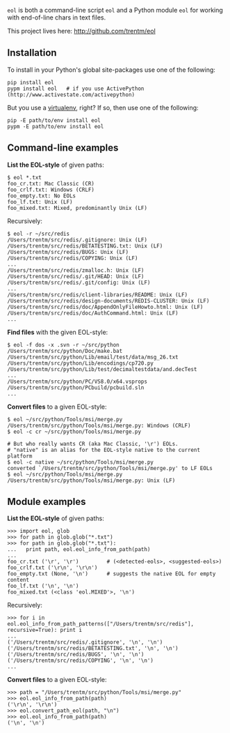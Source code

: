 `eol` is both a command-line script `eol` and a Python module `eol` for working
with end-of-line chars in text files.

This project lives here: <http://github.com/trentm/eol>

## Installation

To install in your Python's global site-packages use one of the
following:

    pip install eol
    pypm install eol   # if you use ActivePython (http://www.activestate.com/activepython)

But you use a
[virtualenv](http://www.arthurkoziel.com/2008/10/22/working-virtualenv/),
right? If so, then use one of the following:

    pip -E path/to/env install eol
    pypm -E path/to/env install eol


## Command-line examples

**List the EOL-style** of given paths:

    $ eol *.txt
    foo_cr.txt: Mac Classic (CR)
    foo_crlf.txt: Windows (CRLF)
    foo_empty.txt: No EOLs
    foo_lf.txt: Unix (LF)
    foo_mixed.txt: Mixed, predominantly Unix (LF)

Recursively:
    
    $ eol -r ~/src/redis
    /Users/trentm/src/redis/.gitignore: Unix (LF)
    /Users/trentm/src/redis/BETATESTING.txt: Unix (LF)
    /Users/trentm/src/redis/BUGS: Unix (LF)
    /Users/trentm/src/redis/COPYING: Unix (LF)
    ...
    /Users/trentm/src/redis/zmalloc.h: Unix (LF)
    /Users/trentm/src/redis/.git/HEAD: Unix (LF)
    /Users/trentm/src/redis/.git/config: Unix (LF)
    ...
    /Users/trentm/src/redis/client-libraries/README: Unix (LF)
    /Users/trentm/src/redis/design-documents/REDIS-CLUSTER: Unix (LF)
    /Users/trentm/src/redis/doc/AppendOnlyFileHowto.html: Unix (LF)
    /Users/trentm/src/redis/doc/AuthCommand.html: Unix (LF)
    ...

**Find files** with the given EOL-style:

    $ eol -f dos -x .svn -r ~/src/python
    /Users/trentm/src/python/Doc/make.bat
    /Users/trentm/src/python/Lib/email/test/data/msg_26.txt
    /Users/trentm/src/python/Lib/encodings/cp720.py
    /Users/trentm/src/python/Lib/test/decimaltestdata/and.decTest
    ...
    /Users/trentm/src/python/PC/VS8.0/x64.vsprops
    /Users/trentm/src/python/PCbuild/pcbuild.sln
    ...

**Convert files** to a given EOL-style:

    $ eol ~/src/python/Tools/msi/merge.py
    /Users/trentm/src/python/Tools/msi/merge.py: Windows (CRLF)
    $ eol -c cr ~/src/python/Tools/msi/merge.py
    
    # But who really wants CR (aka Mac Classic, '\r') EOLs.
    # "native" is an alias for the EOL-style native to the current platform
    $ eol -c native ~/src/python/Tools/msi/merge.py
    converted `/Users/trentm/src/python/Tools/msi/merge.py' to LF EOLs
    $ eol ~/src/python/Tools/msi/merge.py
    /Users/trentm/src/python/Tools/msi/merge.py: Unix (LF)


## Module examples

**List the EOL-style** of given paths:

    >>> import eol, glob
    >>> for path in glob.glob("*.txt")
    >>> for path in glob.glob("*.txt"):
    ...   print path, eol.eol_info_from_path(path)
    ... 
    foo_cr.txt ('\r', '\r')         # (<detected-eols>, <suggested-eols>)
    foo_crlf.txt ('\r\n', '\r\n')
    foo_empty.txt (None, '\n')      # suggests the native EOL for empty content
    foo_lf.txt ('\n', '\n')
    foo_mixed.txt (<class 'eol.MIXED'>, '\n')

Recursively:
    
    >>> for i in eol.eol_info_from_path_patterns(["/Users/trentm/src/redis"], recursive=True): print i
    ... 
    ('/Users/trentm/src/redis/.gitignore', '\n', '\n')
    ('/Users/trentm/src/redis/BETATESTING.txt', '\n', '\n')
    ('/Users/trentm/src/redis/BUGS', '\n', '\n')
    ('/Users/trentm/src/redis/COPYING', '\n', '\n')
    ...

**Convert files** to a given EOL-style:

    >>> path = "/Users/trentm/src/python/Tools/msi/merge.py"
    >>> eol.eol_info_from_path(path)
    ('\r\n', '\r\n')
    >>> eol.convert_path_eol(path, "\n")
    >>> eol.eol_info_from_path(path)
    ('\n', '\n')
